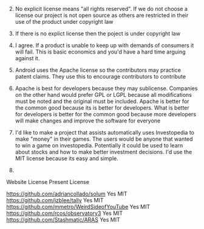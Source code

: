 2. No explicit license means "all rights reserved". If we do not choose a license our project is not open source as others are restricted in their use of the product under copyright law

3. If there is no explict license then the poject is under copyright law

4. I agree. If a product is unable to keep up with demands of consumers it will fail. This is basic economics and you'd have a hard time arguing against it. 

5. Android uses the Apache license so the contributors may practice patent claims. They use this to encourage contributors to contribute

7. Apache is best for developers because they may sublicense. Companies on the other hand would prefer GPL or LGPL because all modifications must be noted and the original must be included. Apache is better for the common good because its is better for developers. What is better for developers is better for the common good  because more developers will make changes and improve the software for everyone

9. I'd like to make a project that assists automatically uses Investopedia to make "money" in their games. The users would be anyone that wanted to win a game on investopedia. Potentially it could be used to learn about stocks and how to make better investment decisions. I'd use the MIT license because its easy and simple.

10.

Website										License Present		License

https://github.com/adriancollado/solum			Yes				MIT
https://github.com/jzblee/tally					Yes				MIT
https://github.com/mmetro/WeirdSideofYouTube	Yes				MIT
https://github.com/rcos/observatory3			Yes				MIT
https://github.com/Stashmatic/ARAS				Yes				MIT	